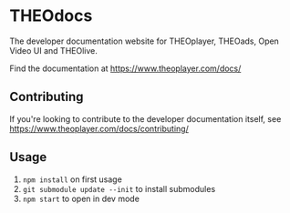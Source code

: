 # THEOdocs

The developer documentation website for THEOplayer, THEOads, Open Video UI and THEOlive.

Find the documentation at https://www.theoplayer.com/docs/

## Contributing

If you're looking to contribute to the developer documentation itself, see https://www.theoplayer.com/docs/contributing/

## Usage
1. `npm install` on first usage
1. `git submodule update --init` to install submodules
1. `npm start` to open in dev mode